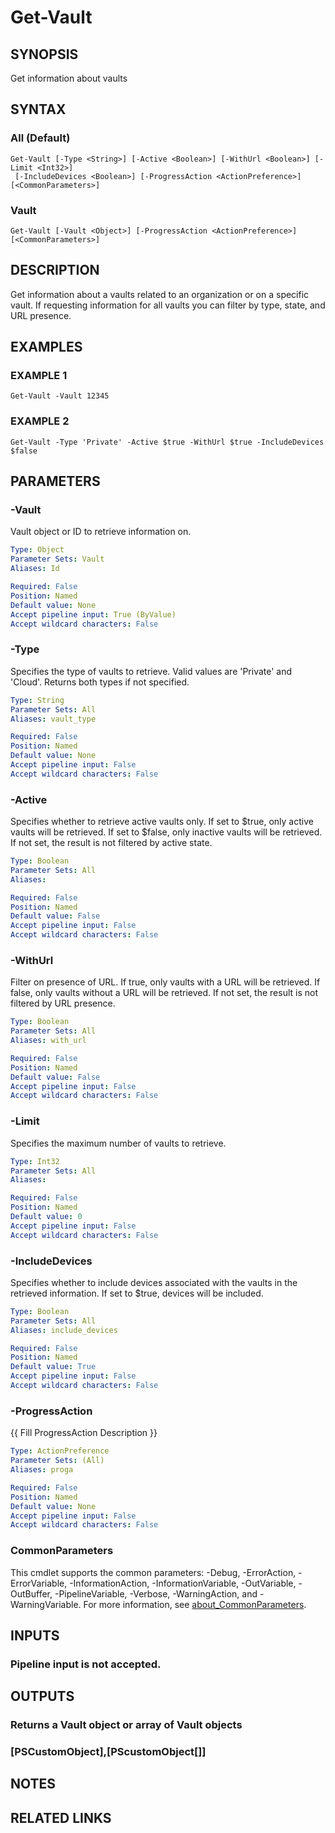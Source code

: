 # Get-Vault

## SYNOPSIS
Get information about vaults

## SYNTAX

### All (Default)
```
Get-Vault [-Type <String>] [-Active <Boolean>] [-WithUrl <Boolean>] [-Limit <Int32>]
 [-IncludeDevices <Boolean>] [-ProgressAction <ActionPreference>] [<CommonParameters>]
```

### Vault
```
Get-Vault [-Vault <Object>] [-ProgressAction <ActionPreference>] [<CommonParameters>]
```

## DESCRIPTION
Get information about a vaults related to an organization or on a specific vault.
If requesting
information for all vaults you can filter by type, state, and URL presence.

## EXAMPLES

### EXAMPLE 1
```
Get-Vault -Vault 12345
```

### EXAMPLE 2
```
Get-Vault -Type 'Private' -Active $true -WithUrl $true -IncludeDevices $false
```

## PARAMETERS

### -Vault
Vault object or ID to retrieve information on.

```yaml
Type: Object
Parameter Sets: Vault
Aliases: Id

Required: False
Position: Named
Default value: None
Accept pipeline input: True (ByValue)
Accept wildcard characters: False
```

### -Type
Specifies the type of vaults to retrieve.
Valid values are 'Private' and 'Cloud'.
Returns both
types if not specified.

```yaml
Type: String
Parameter Sets: All
Aliases: vault_type

Required: False
Position: Named
Default value: None
Accept pipeline input: False
Accept wildcard characters: False
```

### -Active
Specifies whether to retrieve active vaults only.
If set to $true, only active vaults will be
retrieved.
If set to $false, only inactive vaults will be retrieved.
If not set, the result
is not filtered by active state.

```yaml
Type: Boolean
Parameter Sets: All
Aliases:

Required: False
Position: Named
Default value: False
Accept pipeline input: False
Accept wildcard characters: False
```

### -WithUrl
Filter on presence of URL.
If true, only vaults with a URL will be retrieved.
If false, only vaults
without a URL will be retrieved.
If not set, the result is not filtered by URL presence.

```yaml
Type: Boolean
Parameter Sets: All
Aliases: with_url

Required: False
Position: Named
Default value: False
Accept pipeline input: False
Accept wildcard characters: False
```

### -Limit
Specifies the maximum number of vaults to retrieve.

```yaml
Type: Int32
Parameter Sets: All
Aliases:

Required: False
Position: Named
Default value: 0
Accept pipeline input: False
Accept wildcard characters: False
```

### -IncludeDevices
Specifies whether to include devices associated with the vaults in the retrieved information.
If set to $true, devices will be included.

```yaml
Type: Boolean
Parameter Sets: All
Aliases: include_devices

Required: False
Position: Named
Default value: True
Accept pipeline input: False
Accept wildcard characters: False
```

### -ProgressAction
{{ Fill ProgressAction Description }}

```yaml
Type: ActionPreference
Parameter Sets: (All)
Aliases: proga

Required: False
Position: Named
Default value: None
Accept pipeline input: False
Accept wildcard characters: False
```

### CommonParameters
This cmdlet supports the common parameters: -Debug, -ErrorAction, -ErrorVariable, -InformationAction, -InformationVariable, -OutVariable, -OutBuffer, -PipelineVariable, -Verbose, -WarningAction, and -WarningVariable. For more information, see [about_CommonParameters](http://go.microsoft.com/fwlink/?LinkID=113216).

## INPUTS

### Pipeline input is not accepted.
## OUTPUTS

### Returns a Vault object or array of Vault objects
###     [PSCustomObject],[PScustomObject[]]
## NOTES

## RELATED LINKS
